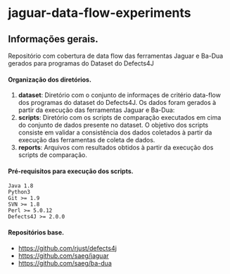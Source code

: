 # jaguar-data-flow-experiments

## Informações gerais.
Repositório com cobertura de data flow das ferramentas Jaguar e Ba-Dua gerados para programas do Dataset do Defects4J

#### Organização dos diretórios.
  1. **dataset**: Diretório com o conjunto de informaçes de critério data-flow dos programas do dataset do Defects4J. Os dados foram gerados à partir da execução das ferramentas Jaguar e Ba-Dua:      
  2. **scripts**: Diretório com os scripts de comparação executados em cima do conjunto de dados presente no dataset. O objetivo dos scripts consiste em validar a consistência dos dados coletados à partir da execução das ferramentas de coleta de dados.
  3. **reports**: Arquivos com resultados obtidos à partir da execução dos scripts de comparação.
  
#### Pré-requisitos para execução dos scripts.
  ```
  Java 1.8
  Python3
  Git >= 1.9
  SVN >= 1.8
  Perl >= 5.0.12
  Defects4J >= 2.0.0
  ```

#### Repositórios base.
  - https://github.com/rjust/defects4j
  - https://github.com/saeg/jaguar
  - https://github.com/saeg/ba-dua
